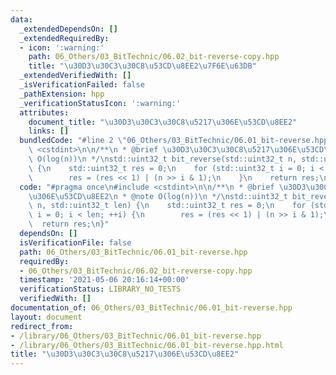 ```yaml
---
data:
  _extendedDependsOn: []
  _extendedRequiredBy:
  - icon: ':warning:'
    path: 06_Others/03_BitTechnic/06.02_bit-reverse-copy.hpp
    title: "\u30D3\u30C3\u30C8\u53CD\u8EE2\u7F6E\u63DB"
  _extendedVerifiedWith: []
  _isVerificationFailed: false
  _pathExtension: hpp
  _verificationStatusIcon: ':warning:'
  attributes:
    document_title: "\u30D3\u30C3\u30C8\u5217\u306E\u53CD\u8EE2"
    links: []
  bundledCode: "#line 2 \"06_Others/03_BitTechnic/06.01_bit-reverse.hpp\"\n#include\
    \ <cstdint>\n\n/**\n * @brief \u30D3\u30C3\u30C8\u5217\u306E\u53CD\u8EE2\n * @note\
    \ O(log(n))\n */\nstd::uint32_t bit_reverse(std::uint32_t n, std::uint32_t len)\
    \ {\n    std::uint32_t res = 0;\n    for (std::uint32_t i = 0; i < len; ++i) {\n\
    \        res = (res << 1) | (n >> i & 1);\n    }\n    return res;\n}\n"
  code: "#pragma once\n#include <cstdint>\n\n/**\n * @brief \u30D3\u30C3\u30C8\u5217\
    \u306E\u53CD\u8EE2\n * @note O(log(n))\n */\nstd::uint32_t bit_reverse(std::uint32_t\
    \ n, std::uint32_t len) {\n    std::uint32_t res = 0;\n    for (std::uint32_t\
    \ i = 0; i < len; ++i) {\n        res = (res << 1) | (n >> i & 1);\n    }\n  \
    \  return res;\n}"
  dependsOn: []
  isVerificationFile: false
  path: 06_Others/03_BitTechnic/06.01_bit-reverse.hpp
  requiredBy:
  - 06_Others/03_BitTechnic/06.02_bit-reverse-copy.hpp
  timestamp: '2021-05-06 20:16:14+00:00'
  verificationStatus: LIBRARY_NO_TESTS
  verifiedWith: []
documentation_of: 06_Others/03_BitTechnic/06.01_bit-reverse.hpp
layout: document
redirect_from:
- /library/06_Others/03_BitTechnic/06.01_bit-reverse.hpp
- /library/06_Others/03_BitTechnic/06.01_bit-reverse.hpp.html
title: "\u30D3\u30C3\u30C8\u5217\u306E\u53CD\u8EE2"
---
```

